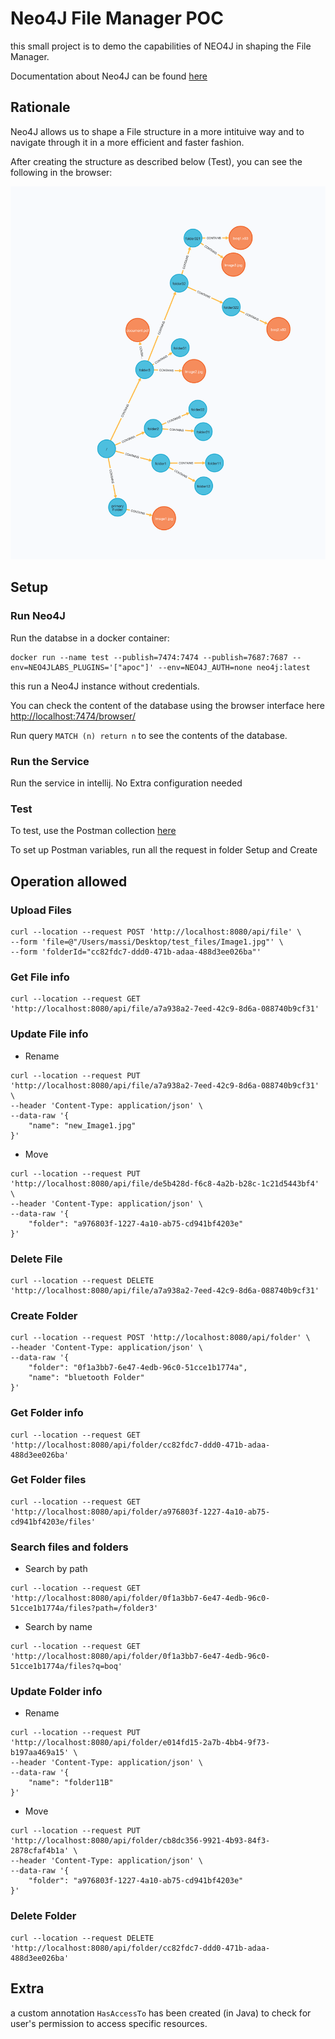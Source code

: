 # Neo4J File Manager POC

this small project is to demo the capabilities of NEO4J in shaping the File Manager.

Documentation about Neo4J can be found [here](https://neo4j.com/docs/)

## Rationale

Neo4J allows us to shape a File structure in a more intituive way and to navigate through it in a more efficient and faster fashion.

After creating the structure as described below (Test), you can see the following in the browser:

![structure](file-structure.png)

## Setup

### Run Neo4J

Run the databse in a docker container:

```
docker run --name test --publish=7474:7474 --publish=7687:7687 --env=NEO4JLABS_PLUGINS='["apoc"]' --env=NEO4J_AUTH=none neo4j:latest
```

this run a Neo4J instance without credentials.

You can check the content of the database using the browser interface here [http://localhost:7474/browser/](http://localhost:7474/browser/)

Run query `MATCH (n) return n` to see the contents of the database.

### Run the Service

Run the service in intellij. No Extra configuration needed

### Test

To test, use the Postman collection [here]()

To set up Postman variables, run all the request in folder Setup and Create

## Operation allowed

### Upload Files

```
curl --location --request POST 'http://localhost:8080/api/file' \
--form 'file=@"/Users/massi/Desktop/test_files/Image1.jpg"' \
--form 'folderId="cc82fdc7-ddd0-471b-adaa-488d3ee026ba"'
```

### Get File info

```
curl --location --request GET 'http://localhost:8080/api/file/a7a938a2-7eed-42c9-8d6a-088740b9cf31'
```

### Update File info

* Rename
```
curl --location --request PUT 'http://localhost:8080/api/file/a7a938a2-7eed-42c9-8d6a-088740b9cf31' \
--header 'Content-Type: application/json' \
--data-raw '{
    "name": "new_Image1.jpg"
}'
```

* Move

```
curl --location --request PUT 'http://localhost:8080/api/file/de5b428d-f6c8-4a2b-b28c-1c21d5443bf4' \
--header 'Content-Type: application/json' \
--data-raw '{
    "folder": "a976803f-1227-4a10-ab75-cd941bf4203e"
}'
```

### Delete File

```
curl --location --request DELETE 'http://localhost:8080/api/file/a7a938a2-7eed-42c9-8d6a-088740b9cf31'
```

### Create Folder

```
curl --location --request POST 'http://localhost:8080/api/folder' \
--header 'Content-Type: application/json' \
--data-raw '{
    "folder": "0f1a3bb7-6e47-4edb-96c0-51cce1b1774a",
    "name": "bluetooth Folder"
}'
```

### Get Folder info

```
curl --location --request GET 'http://localhost:8080/api/folder/cc82fdc7-ddd0-471b-adaa-488d3ee026ba'
```

### Get Folder files

```
curl --location --request GET 'http://localhost:8080/api/folder/a976803f-1227-4a10-ab75-cd941bf4203e/files'
```

### Search files and folders

* Search by path

```
curl --location --request GET 'http://localhost:8080/api/folder/0f1a3bb7-6e47-4edb-96c0-51cce1b1774a/files?path=/folder3'
```

* Search by name

```
curl --location --request GET 'http://localhost:8080/api/folder/0f1a3bb7-6e47-4edb-96c0-51cce1b1774a/files?q=boq'
```

### Update Folder info

* Rename 

```
curl --location --request PUT 'http://localhost:8080/api/folder/e014fd15-2a7b-4bb4-9f73-b197aa469a15' \
--header 'Content-Type: application/json' \
--data-raw '{
    "name": "folder11B"
}'
```

* Move

```
curl --location --request PUT 'http://localhost:8080/api/folder/cb8dc356-9921-4b93-84f3-2878cfaf4b1a' \
--header 'Content-Type: application/json' \
--data-raw '{
    "folder": "a976803f-1227-4a10-ab75-cd941bf4203e"
}'
```

### Delete Folder

```
curl --location --request DELETE 'http://localhost:8080/api/folder/cc82fdc7-ddd0-471b-adaa-488d3ee026ba'
```

## Extra 

a custom annotation `HasAccessTo` has been created (in Java) to check for user's permission to access specific resources.